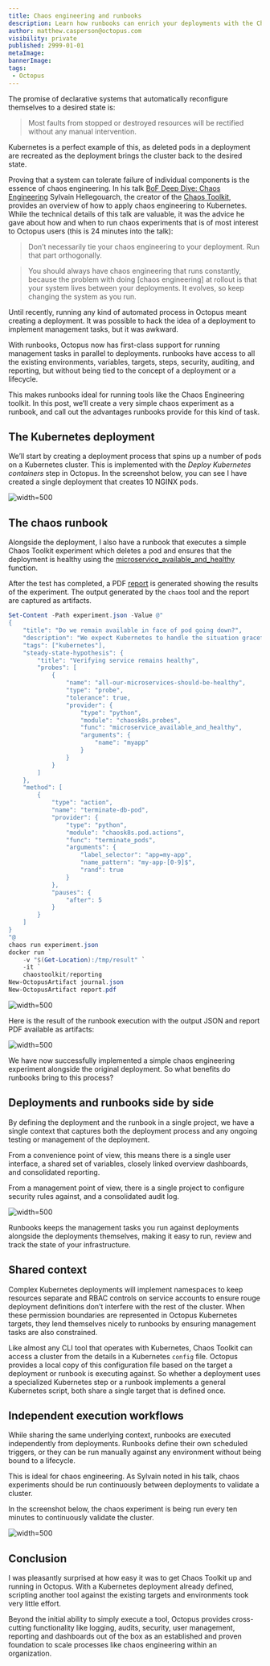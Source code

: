 ```yaml
---
title: Chaos engineering and runbooks
description: Learn how runbooks can enrich your deployments with the Chaos Toolkit
author: matthew.casperson@octopus.com
visibility: private
published: 2999-01-01
metaImage:
bannerImage:
tags:
 - Octopus
---
```


The promise of declarative systems that automatically reconfigure themselves to a desired state is:

> Most faults from stopped or destroyed resources will be rectified without any manual intervention.

Kubernetes is a perfect example of this, as deleted pods in a deployment are recreated as the deployment brings the cluster back to the desired state.

Proving that a system can tolerate failure of individual components is the essence of chaos engineering. In his talk [BoF Deep Dive: Chaos Engineering](https://youtu.be/Qus15C5vT5Y?list=PLj6h78yzYM2PpmMAnvpvsnR4c27wJePh3&t=1447) Sylvain Hellegouarch, the creator of the [Chaos Toolkit](https://chaostoolkit.org/), provides an overview of how to apply chaos engineering to Kubernetes. While the technical details of this talk are valuable, it was the advice he gave about how and when to run chaos experiments that is of most interest to Octopus users (this is 24 minutes into the talk):

> Don’t necessarily tie your chaos engineering to your deployment. Run that part orthogonally.

> You should always have chaos engineering that runs constantly, because the problem with doing [chaos engineering] at rollout is that your system lives between your deployments. It evolves, so keep changing the system as you run.

Until recently, running any kind of automated process in Octopus meant creating a deployment. It was possible to hack the idea of a deployment to implement management tasks, but it was awkward.

With runbooks, Octopus now has first-class support for running management tasks in parallel to deployments. runbooks have access to all the existing environments, variables, targets, steps, security, auditing, and reporting, but without being tied to the concept of a deployment or a lifecycle.

This makes runbooks ideal for running tools like the Chaos Engineering toolkit. In this post, we’ll create a very simple chaos experiment as a runbook, and call out the advantages runbooks provide for this kind of task.

## The Kubernetes deployment

 We’ll start by creating a deployment process that spins up a number of pods on a Kubernetes cluster. This is implemented with the *Deploy Kubernetes containers* step in Octopus. In the screenshot below, you can see I have created a single deployment that creates 10 NGINX pods.

 ![](k8s-step.png "width=500")

 ## The chaos runbook

 Alongside the deployment, I also have a runbook that executes a simple Chaos Toolkit experiment which deletes a pod and ensures that the deployment is healthy using the [microservice_available_and_healthy](https://docs.chaostoolkit.org/drivers/kubernetes/#microservice_available_and_healthy) function.

 After the test has completed, a PDF [report](https://docs.chaostoolkit.org/reference/usage/report/) is generated showing the results of the experiment. The output generated by the `chaos` tool and the report are captured as artifacts.

 ```PowerShell
 Set-Content -Path experiment.json -Value @"
 {
     "title": "Do we remain available in face of pod going down?",
     "description": "We expect Kubernetes to handle the situation gracefully when a pod goes down",
     "tags": ["kubernetes"],
     "steady-state-hypothesis": {
         "title": "Verifying service remains healthy",
         "probes": [
             {
                 "name": "all-our-microservices-should-be-healthy",
                 "type": "probe",
                 "tolerance": true,
                 "provider": {
                     "type": "python",
                     "module": "chaosk8s.probes",
                     "func": "microservice_available_and_healthy",
                     "arguments": {
                         "name": "myapp"
                     }
                 }
             }
         ]
     },
     "method": [
         {
             "type": "action",
             "name": "terminate-db-pod",
             "provider": {
                 "type": "python",
                 "module": "chaosk8s.pod.actions",
                 "func": "terminate_pods",
                 "arguments": {
                     "label_selector": "app=my-app",
                     "name_pattern": "my-app-[0-9]$",
                     "rand": true
                 }
             },
             "pauses": {
                 "after": 5
             }
         }
     ]
 }
 "@
 chaos run experiment.json
 docker run `
     -v "$(Get-Location):/tmp/result" `
     -it `
     chaostoolkit/reporting
 New-OctopusArtifact journal.json
 New-OctopusArtifact report.pdf
 ```

![](chaos-runbook.png "width=500")

Here is the result of the runbook execution with the output JSON and report PDF available as artifacts:

![](runbook-results.png "width=500")

We have now successfully implemented a simple chaos engineering experiment alongside the original deployment. So what benefits do runbooks bring to this process?

## Deployments and runbooks side by side

By defining the deployment and the runbook in a single project, we have a single context that captures both the deployment process and any ongoing testing or management of the deployment.

From a convenience point of view, this means there is a single user interface, a shared set of variables, closely linked overview dashboards, and consolidated reporting.

From a management point of view, there is a single project to configure security rules against, and a consolidated audit log.

![](filtered-audit-log.png "width=500")

Runbooks keeps the management tasks you run against deployments alongside the deployments themselves, making it easy to run, review and track the state of your infrastructure.

## Shared context

Complex Kubernetes deployments will implement namespaces to keep resources separate and RBAC controls on service accounts to ensure rouge deployment definitions don’t interfere with the rest of the cluster. When these permission boundaries are represented in Octopus Kubernetes targets, they lend themselves nicely to runbooks by ensuring management tasks are also constrained.

Like almost any CLI tool that operates with Kubernetes, Chaos Toolkit can access a cluster from the details in a Kubernetes `config` file. Octopus provides a local copy of this configuration file based on the target a deployment or runbook is executing against. So whether a deployment uses a specialized Kubernetes step or a runbook implements a general Kubernetes script, both share a single target that is defined once.

## Independent execution workflows

While sharing the same underlying context, runbooks are executed independently from deployments. Runbooks define their own scheduled triggers, or they can be run manually against any environment without being bound to a lifecycle.

This is ideal for chaos engineering. As Sylvain noted in his talk, chaos experiments should be run continuously between deployments to validate a cluster.

In the screenshot below, the chaos experiment is being run every ten minutes to continuously validate the cluster.

![](runbook-trigger.png "width=500")

## Conclusion

I was pleasantly surprised at how easy it was to get Chaos Toolkit up and running in Octopus. With a Kubernetes deployment already defined, scripting another tool against the existing targets and environments took very little effort.

Beyond the initial ability to simply execute a tool, Octopus provides cross-cutting functionality like logging, audits, security, user management, reporting and dashboards out of the box as an established and proven foundation to scale processes like chaos engineering within an organization.
